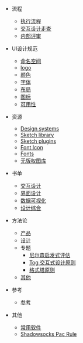 
* 流程
  * [执行流程](content/flow/flow.md)
  * [交互设计走查](content/flow/IDChecklist.md)
  <!-- * [UI设计走查](content/flow/UIChecklist.md) -->
  * [内部评审](content/flow/review.md)

* UI设计规范
  * [命名空间](content/guidelines/naming.md)
  * [logo](content/guidelines/logo.md)
  * [颜色](content/guidelines/color.md)
  * [字体](content/guidelines/font.md)
  * [布局](content/guidelines/layout.md)
  * [图标](content/guidelines/icon.md)
  * [可用性](content/guidelines/usability.md)

* 资源
  * [Design systems](content/resources/designSystems.md)
  * [Sketch library](content/resources/sketchLib.md)
  <!-- * <a class="fal fa-gem" href="#/content/resources/sketchLib"> Sketch library</a> -->
  * [Sketch plugins](content/resources/sketchPlugins.md)
  * [Font Icon](content/resources/icons.md)
  * [Fonts](content/resources/fonts.md)
  * [无版权图库](content/other/freestock.md)

* 书单
  * [交互设计](content/books/IDBook.md)
  * [界面设计](content/books/UIBook.md)
  * [数据可视化](content/books/DVBook.md)
  * [设计综合](content/books/UXDBook.md)

* 方法论
  * [产品](content/method/product.md)
  * [设计](content/method/design.md)
  * 专题
    * [尼尔森启发式评估](content/method/topic/nielsen.md)
    * [Tog 交互式设计原则](content/method/topic/tog.md)
    * [格式塔原则](content/method/topic/gestalt.md)
  * [其他](content/method/other.md)

* 参考
  * [参考](references.md)
* 其他
  * [常用软件](content/other/software.md)
  * [Shadowsocks Pac Rule](content/other/sspac.md)